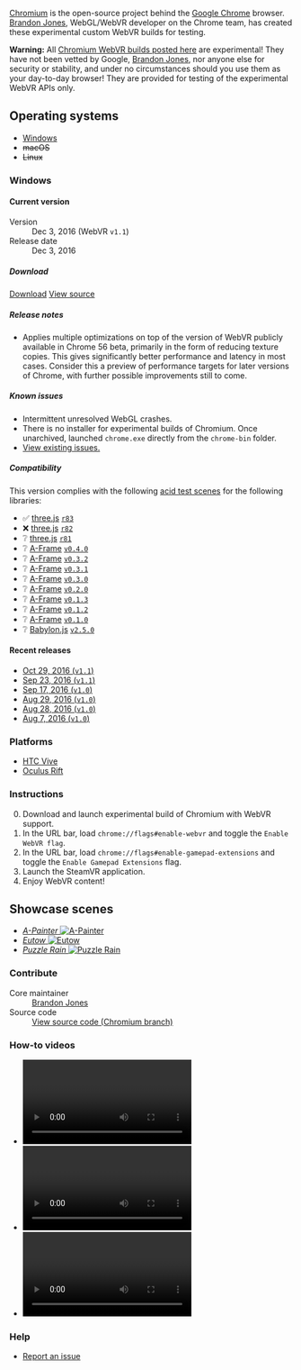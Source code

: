 <!--
title: Chromium
slug: chromium
layout: browser
section: browsers
browser: chromium
keywords: [browsers, chromium]
authors: [cvan]
-->

<p class="browser-intro">
  <a href="https://www.chromium.org/">Chromium</a> is the open-source project behind the <a href="https://www.google.com/chrome/">Google Chrome</a> browser. <a href="/people/toji">Brandon Jones</a>, WebGL/WebVR developer on the Chrome team, has created these experimental custom WebVR builds for testing.
</p>

<div class="browser-disclaimer">
  <strong>Warning:</strong> All <a href="https://webvr.info/get-chrome/">Chromium WebVR builds posted here</a> are experimental! They have not been vetted by Google, <a href="https://twitter.com/tojiro">Brandon Jones</a>, nor anyone else for security or stability, and under no circumstances should you use them as your day-to-day browser! They are provided for testing of the experimental WebVR APIs only.
</div>


## Operating systems

* [Windows](#windows)
* <s>macOS</s>
* <s>Linux</s>


### Windows

#### Current version

<dl class="browser-version-info">
  <dt class="browser-version-name">Version</dt>
  <dd>Dec 3, 2016 (WebVR <code class="browser-version-webvr-version" data-browser-webvr-version="v1.1">v1.1</code>)</dd>
  <dt class="browser-version-date">Release date</dt>
  <dd><time>Dec 3, 2016</time></dd>
</dl>

##### Download

<a href="https://drive.google.com/uc?export=download&id=0BzudLt22BqGRRElMNmVqQjJWS2c" class="btn btn-download">Download</a>
<a href="https://chromium.googlesource.com/experimental/chromium/src/+/refs/wip/bajones/webvr_1" class="btn btn-source">View source</a>

##### Release notes

* Applies multiple optimizations on top of the version of WebVR publicly available in Chrome 56 beta, primarily in the form of reducing texture copies. This gives significantly better performance and latency in most cases. Consider this a preview of performance targets for later versions of Chrome, with further possible improvements still to come.

##### Known issues

* Intermittent unresolved WebGL crashes.
* There is no installer for experimental builds of Chromium. Once unarchived, launched `chrome.exe` directly from the `chrome-bin` folder.
* [View existing issues.](https://github.com/toji/chrome-webvr-issues/issues)

##### Compatibility

This version complies with the following [acid test scenes]() for the following libraries:

* :white_check_mark: [three.js](https://three.js.org/) [`r83`](https://github.com/mrdoob/three.js/releases/tag/r83)
* :x: [three.js](https://three.js.org/) [`r82`](https://github.com/mrdoob/three.js/releases/tag/r82)
* :grey_question: [three.js](https://three.js.org/) [`r81`](https://github.com/mrdoob/three.js/releases/tag/r81)
* :grey_question: [A-Frame](https://aframe.io/) [`v0.4.0`](https://github.com/aframevr/aframe/releases/tag/v0.4.0)
* :grey_question: [A-Frame](https://aframe.io/) [`v0.3.2`](https://github.com/aframevr/aframe/releases/tag/v0.3.2)
* :grey_question: [A-Frame](https://aframe.io/) [`v0.3.1`](https://github.com/aframevr/aframe/releases/tag/v0.3.1)
* :grey_question: [A-Frame](https://aframe.io/) [`v0.3.0`](https://github.com/aframevr/aframe/releases/tag/v0.3.0)
* :grey_question: [A-Frame](https://aframe.io/) [`v0.2.0`](https://github.com/aframevr/aframe/releases/tag/v0.2.0)
* :grey_question: [A-Frame](https://aframe.io/) [`v0.1.3`](https://github.com/aframevr/aframe/releases/tag/v0.1.3)
* :grey_question: [A-Frame](https://aframe.io/) [`v0.1.2`](https://github.com/aframevr/aframe/releases/tag/v0.1.2)
* :grey_question: [A-Frame](https://aframe.io/) [`v0.1.0`](https://github.com/aframevr/aframe/releases/tag/v0.1.0)
* :grey_question: [Babylon.js](http://www.babylonjs.com) [`v2.5.0`](https://github.com/BabylonJS/Babylon.js/releases/tag/v2.5.0)


#### Recent releases

* [Oct 29, 2016 (`v1.1`)]()
* [Sep 23, 2016 (`v1.1`)]()
* [Sep 17, 2016 (`v1.0`)]()
* [Aug 29, 2016 (`v1.0`)]()
* [Aug 28, 2016 (`v1.0`)]()
* [Aug 7, 2016 (`v1.0`)]()


### Platforms

* [HTC Vive](/headsets/htc-vive)
* [Oculus Rift](/headsets/oculus-rift)


### Instructions

0. Download and launch experimental build of Chromium with WebVR support.
0. In the URL bar, load `chrome://flags#enable-webvr` and toggle the `Enable WebVR flag`.
0. In the URL bar, load `chrome://flags#enable-gamepad-extensions` and toggle the `Enable Gamepad Extensions` flag.
0. <span data-headset="htc-vive">Launch the SteamVR application.</span>
0. Enjoy WebVR content!

## Showcase scenes

* [_A-Painter_ <img src="https://dl.airtable.com/RPPe979wRAil2X0OfUND_full_apainter.png" alt="A-Painter" class="showcase-thumb">](https://aframe.io/a-painter/)
* [_Eutow_ <img src="https://dl.airtable.com/3vZICUnS1uQ8WdRDlBww_full_og_image.jpg" alt="Eutow" class="showcase-thumb">](http://demo.marpi.pl/archan/eutow/)
* [_Puzzle Rain_ <img src="https://dl.airtable.com/7T6lv62FSSWsUdJhvr08_full_puzzle-rain-bg.jpg" alt="Puzzle Rain" class="showcase-thumb">](https://mozvr.com/puzzle-rain/)

### Contribute

<dl class="browser-contrib-info">
  <dt class="browser-contrib-maintainer">Core maintainer</dt>
  <dd><a href="/people/toji">Brandon Jones</a></dd>
  <dt class="browser-contrib-source">Source code</dt>
  <dd><a href="https://chromium.googlesource.com/experimental/chromium/src/+/refs/wip/bajones/webvr_1">View source code (Chromium branch)</a></dd>
</dl>


### How-to videos

* <video></video>
* <video></video>
* <video></video>

### Help

* [Report an issue](https://github.com/toji/chrome-webvr-issues/issues/new?title=[Windows]+)
